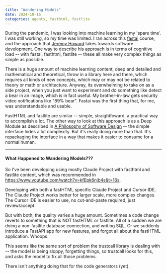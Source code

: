 ```yaml
---
title: "Wandering Models"
date: 2024-10-16
categories: agents, fasthtml, fastlite
---
```

During the pandemic, I was looking into machine learning in my 'spare time'.  I was still working, so my time was limited.  I ran across this [fastai](https://course.fast.ai/) course, and the approach that [Jeremy Howard](https://www.youtube.com/@howardjeremyp) takes towards software development.  One way to describe his approach is in terms of cognitive load -- with fastai, fasthtml, fastlite -- these all make very complex things as simple as possible.

There is a huge amount of machine learning content, deep and detailed and mathematical and theoretical, throw in a library here and there, which requires all kinds of new concepts, which may or may not be related to theory or math or architecture.  Anyway, its overwhelming to take on as a side project, when you just want to experiment and do something like detect a bear in an image, which is in fact useful.   My brother-in-law gets security video notifications like "89% bear".   Fastai was the first thing that, for me, was understandable and usable.  

FastHTML and fastlite are similar -- simple, straightfoward, a practical way to accomplish a lot.  The other way to look at this approach is as a Deep Module as described in [A Philosophy of Software Design](https://a.co/d/3SOj8Um) -- the simple interface hides a lot complexity.   But it's really doing more than that.  It's repackaging the interface in a way  that makes it easier to consume for a normal human.

---

#### What Happened to Wandering Models???

So I've been developing using mostly Claude Project with fasthtml and fastlite content, which was recommended in https://www.youtube.com/watch?v=kfEpk6njb4s&t=16s.

Developing with both a fastHTML specific Claude Project and Cursor IDE.  The Claude Project works better for larger scale, more complex changes.  The Cursor IDE is easier to use, no cut-and-paste required, just review/accept.

But with both, the quality varies a huge amount.  Sometimes a code change reverts to something that is NOT fastHTML or fastlite.  All of a sudden we are doing a non-fastlite database connection, and writing SQL.  Or we suddenly introduce a FastAPI app for new features, and forgot all about the fastHTML application.  Whoops.

This seems like the same sort of problem the trustcall library is dealing with -- the model is being sloppy, forgetting things, so trustcall looks for this, and asks the model to fix all those problems.

There isn't anything doing that for the code generators (yet).
